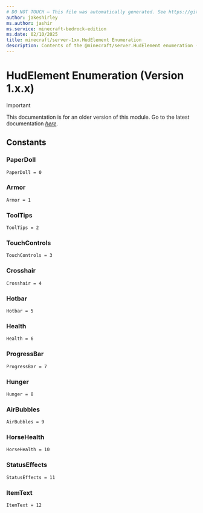 ```yaml
---
# DO NOT TOUCH — This file was automatically generated. See https://github.com/mojang/minecraftapidocsgenerator to modify descriptions, examples, etc.
author: jakeshirley
ms.author: jashir
ms.service: minecraft-bedrock-edition
ms.date: 02/10/2025
title: minecraft/server-1xx.HudElement Enumeration
description: Contents of the @minecraft/server.HudElement enumeration (Version 1.x.x).
---
```

# HudElement Enumeration (Version 1.x.x)

> [!IMPORTANT]
> This documentation is for an older version of this module. Go to the latest documentation [*here*](../../../scriptapi/minecraft/server/HudElement.md).

## Constants
### **PaperDoll**
`PaperDoll = 0`
### **Armor**
`Armor = 1`
### **ToolTips**
`ToolTips = 2`
### **TouchControls**
`TouchControls = 3`
### **Crosshair**
`Crosshair = 4`
### **Hotbar**
`Hotbar = 5`
### **Health**
`Health = 6`
### **ProgressBar**
`ProgressBar = 7`
### **Hunger**
`Hunger = 8`
### **AirBubbles**
`AirBubbles = 9`
### **HorseHealth**
`HorseHealth = 10`
### **StatusEffects**
`StatusEffects = 11`
### **ItemText**
`ItemText = 12`

